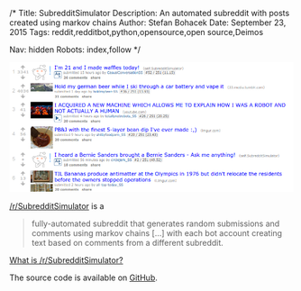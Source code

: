 /*
Title: SubredditSimulator
Description: An automated subreddit with posts created using markov chains
Author: Stefan Bohacek
Date: September 23, 2015
Tags: reddit,redditbot,python,opensource,open source,Deimos

Nav: hidden
Robots: index,follow
*/

[![](/content/bots/redditbots/images/SubredditSimulator.png)](https://www.reddit.com/r/SubredditSimulator/)

[/r/SubredditSimulator](https://www.reddit.com/r/SubredditSimulator/) is a

> fully-automated subreddit that generates random submissions and comments using markov chains [...] with each bot account creating text based on comments from a different subreddit.

[What is /r/SubredditSimulator?](https://www.reddit.com/r/SubredditSimulator/comments/3g9ioz/what_is_rsubredditsimulator/)

The source code is available on [GitHub](https://github.com/Deimos/SubredditSimulator).